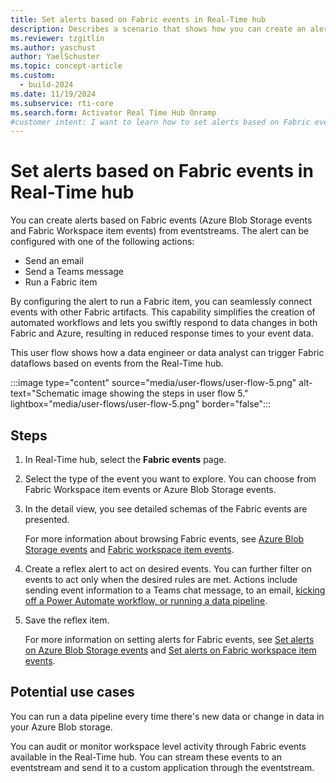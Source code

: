 ```yaml
---
title: Set alerts based on Fabric events in Real-Time hub
description: Describes a scenario that shows how you can create an alert based on Fabric events (Azure Blob Storage events and Fabric Workspace item events) in Real-Time hub.
ms.reviewer: tzgitlin
ms.author: yaschust
author: YaelSchuster
ms.topic: concept-article
ms.custom:
  - build-2024
ms.date: 11/19/2024
ms.subservice: rti-core
ms.search.form: Activator Real Time Hub Onramp
#customer intent: I want to learn how to set alerts based on Fabric events from the Real-Time hub.
---
```


# Set alerts based on Fabric events in Real-Time hub

You can create alerts based on Fabric events (Azure Blob Storage events and Fabric Workspace item events) from eventstreams. The alert can be configured with one of the following actions:

- Send an email
- Send a Teams message
- Run a Fabric item

By configuring the alert to run a Fabric item, you can seamlessly connect events with other Fabric artifacts. This capability simplifies the creation of automated workflows and lets you swiftly respond to data changes in both Fabric and Azure, resulting in reduced response times to your event data.

This user flow shows how a data engineer or data analyst can trigger Fabric dataflows based on events from the Real-Time hub.

:::image type="content" source="media/user-flows/user-flow-5.png" alt-text="Schematic image showing the steps in user flow 5." lightbox="media/user-flows/user-flow-5.png" border="false":::

## Steps

1. In Real-Time hub, select the **Fabric events** page.
1. Select the type of the event you want to explore. You can choose from Fabric Workspace item events or Azure Blob Storage events.
1. In the detail view, you see detailed schemas of the Fabric events are presented.

    For more information about browsing Fabric events, see [Azure Blob Storage events](../real-time-hub/get-azure-blob-storage-events.md) and [Fabric workspace item events](../real-time-hub/create-streams-fabric-workspace-item-events.md).
1. Create a reflex alert to act on desired events. You can further filter on events to act only when the desired rules are met. Actions include sending event information to a Teams chat message, to an email, [kicking off a Power Automate workflow, or running a data pipeline](data-activator/activator-trigger-fabric-items.md).
1. Save the reflex item.

    For more information on setting alerts for Fabric events, see [Set alerts on Azure Blob Storage events](../real-time-hub/set-alerts-azure-blob-storage-events.md) and [Set alerts on Fabric workspace item events](../real-time-hub/set-alerts-fabric-workspace-item-events.md).

## Potential use cases

You can run a data pipeline every time there's new data or change in data in your Azure Blob storage.

You can audit or monitor workspace level activity through Fabric events available in the Real-Time hub. You can stream these events to an eventstream and send it to a custom application through the eventstream.
